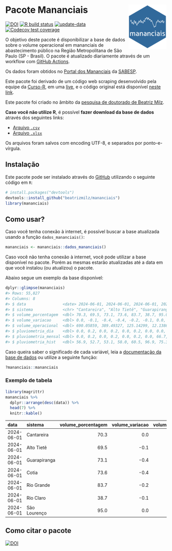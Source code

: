 
<!-- README.md is generated from README.Rmd. Please edit that file -->

# Pacote Mananciais <img src="man/figures/hexlogo.png" align="right" width = "120px"/>

<!-- badges: start -->

[![DOI](https://zenodo.org/badge/DOI/10.5281/zenodo.4733056.svg)](https://doi.org/10.5281/zenodo.4733056)
[![R build
status](https://github.com/beatrizmilz/mananciais/workflows/R-CMD-check/badge.svg)](https://github.com/beatrizmilz/mananciais/actions)
[![update-data](https://github.com/beatrizmilz/mananciais/actions/workflows/2-update_data.yaml/badge.svg)](https://github.com/beatrizmilz/mananciais/actions/workflows/2-update_data.yaml)
[![Codecov test
coverage](https://codecov.io/gh/beatrizmilz/mananciais/branch/master/graph/badge.svg)](https://codecov.io/gh/beatrizmilz/mananciais?branch=master)
<!-- badges: end -->

O objetivo deste pacote é disponibilizar a base de dados sobre o volume
operacional em mananciais de abastecimento público na Região
Metropolitana de São Paulo (SP - Brasil). O pacote é atualizado
diariamente através de um workflow com [GitHub
Actions](https://github.com/beatrizmilz/mananciais/actions).

Os dados foram obtidos no [Portal dos
Mananciais](http://mananciais.sabesp.com.br/Situacao) da
[SABESP](http://site.sabesp.com.br/site/Default.aspx).

Este pacote foi derivado de um código web scraping desenvolvido pela
equipe da [Curso-R](https://www.curso-r.com/), em uma
[live](https://youtu.be/jvZIxrMmOcQ), e o código original está
disponível [neste
link](https://github.com/curso-r/lives/blob/master/drafts/20200730_scraper_sabesp.R).

Este pacote foi criado no âmbito da [pesquisa de doutorado de Beatriz
Milz](https://beatrizmilz.github.io/tese/).

**Caso você não utilize R**, é possível **fazer download da base de
dados** através dos seguintes links:

- [Arquivo
  `.csv`](https://github.com/beatrizmilz/mananciais/raw/master/inst/extdata/mananciais.csv)
- [Arquivo
  `.xlsx`](https://github.com/beatrizmilz/mananciais/blob/master/inst/extdata/mananciais.xlsx?raw=true)

Os arquivos foram salvos com encoding UTF-8, e separados por
ponto-e-vírgula.

## Instalação

Este pacote pode ser instalado através do [GitHub](https://github.com/)
utilizando o seguinte código em `R`:

``` r
# install.packages("devtools")
devtools::install_github("beatrizmilz/mananciais")
library(mananciais)
```

## Como usar?

Caso você tenha conexão à internet, é possível buscar a base atualizada
usando a função `dados_mananciais()`:

``` r
mananciais <- mananciais::dados_mananciais() 
```

Caso você não tenha conexão à internet, você pode utilizar a base
disponível no pacote. Porém as mesmas estarão atualizadas até a data em
que você instalou (ou atualizou) o pacote.

Abaixo segue um exemplo da base disponível:

``` r
dplyr::glimpse(mananciais)
#> Rows: 55,827
#> Columns: 8
#> $ data                <date> 2024-06-01, 2024-06-01, 2024-06-01, 2024-06-01, 2…
#> $ sistema             <chr> "Cantareira", "Alto Tietê", "Guarapiranga", "Cotia…
#> $ volume_porcentagem  <dbl> 70.3, 69.5, 73.1, 73.6, 83.7, 38.7, 95.0, 70.3, 69…
#> $ volume_variacao     <dbl> 0.0, -0.1, -0.4, -0.4, -0.2, -0.1, 0.0, -0.1, -0.2…
#> $ volume_operacional  <dbl> 690.05859, 389.49327, 125.14299, 12.13861, 93.9059…
#> $ pluviometria_dia    <dbl> 0.0, 0.2, 0.0, 0.2, 0.0, 0.2, 0.0, 0.0, 0.2, 0.0, …
#> $ pluviometria_mensal <dbl> 0.0, 0.2, 0.0, 0.2, 0.0, 0.2, 0.0, 66.7, 44.2, 29.…
#> $ pluviometria_hist   <dbl> 56.9, 52.7, 53.1, 58.0, 60.5, 96.9, 75.3, 73.8, 56…
```

Caso queira saber o significado de cada variável, leia a [documentação
da base de
dados](https://beatrizmilz.github.io/mananciais/reference/mananciais.html)
ou utilize a seguinte função:

``` r
?mananciais::mananciais
```

### Exemplo de tabela

``` r
library(magrittr)
mananciais %>% 
  dplyr::arrange(desc(data)) %>% 
  head(7) %>%
  knitr::kable()
```

| data       | sistema      | volume_porcentagem | volume_variacao | volume_operacional | pluviometria_dia | pluviometria_mensal | pluviometria_hist |
|:-----------|:-------------|-------------------:|----------------:|-------------------:|-----------------:|--------------------:|------------------:|
| 2024-06-01 | Cantareira   |               70.3 |             0.0 |          690.05859 |              0.0 |                 0.0 |              56.9 |
| 2024-06-01 | Alto Tietê   |               69.5 |            -0.1 |          389.49327 |              0.2 |                 0.2 |              52.7 |
| 2024-06-01 | Guarapiranga |               73.1 |            -0.4 |          125.14299 |              0.0 |                 0.0 |              53.1 |
| 2024-06-01 | Cotia        |               73.6 |            -0.4 |           12.13861 |              0.2 |                 0.2 |              58.0 |
| 2024-06-01 | Rio Grande   |               83.7 |            -0.2 |           93.90595 |              0.0 |                 0.0 |              60.5 |
| 2024-06-01 | Rio Claro    |               38.7 |            -0.1 |            5.28640 |              0.2 |                 0.2 |              96.9 |
| 2024-06-01 | São Lourenço |               95.0 |             0.0 |           84.34342 |              0.0 |                 0.0 |              75.3 |

## Como citar o pacote

[![DOI](https://zenodo.org/badge/DOI/10.5281/zenodo.4733056.svg)](https://doi.org/10.5281/zenodo.4733056)
